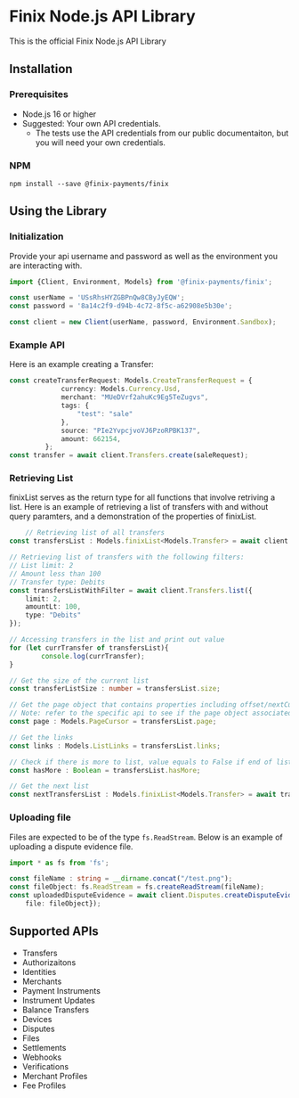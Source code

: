 # Finix Node.js API Library
This is the official Finix Node.js API Library 

## Installation
### Prerequisites
- Node.js 16 or higher
- Suggested: Your own API credentials.
    - The tests use the API credentials from our public documentaiton, but you will need your own credentials.

### NPM
```
npm install --save @finix-payments/finix
```

## Using the Library
### Initialization
Provide your api username and password as well as the environment you are interacting with.
```typescript
import {Client, Environment, Models} from '@finix-payments/finix';

const userName = 'USsRhsHYZGBPnQw8CByJyEQW';
const password = '8a14c2f9-d94b-4c72-8f5c-a62908e5b30e';

const client = new Client(userName, password, Environment.Sandbox);
```

### Example API
Here is an example creating a Transfer:
```typescript
const createTransferRequest: Models.CreateTransferRequest = {
             currency: Models.Currency.Usd,
             merchant: "MUeDVrf2ahuKc9Eg5TeZugvs",
             tags: {
                 "test": "sale"
             },
             source: "PIe2YvpcjvoVJ6PzoRPBK137",
             amount: 662154,
         };
const transfer = await client.Transfers.create(saleRequest);
```

### Retrieving List 
finixList serves as the return type for all functions that involve retriving a list. Here is an example of retrieving a list of transfers with and without query paramters, and a demonstration of the properties of finixList.
```typescript 
    // Retrieving list of all transfers 
const transfersList : Models.finixList<Models.Transfer> = await client.Transfers.list();

// Retrieving list of transfers with the following filters: 
// List limit: 2
// Amount less than 100
// Transfer type: Debits 
const transfersListWithFilter = await client.Transfers.list({
    limit: 2,
    amountLt: 100,
    type: "Debits"  
});

// Accessing transfers in the list and print out value
for (let currTransfer of transfersList){
        console.log(currTransfer);
}

// Get the size of the current list 
const transferListSize : number = transfersList.size;

// Get the page object that contains properties including offset/nextCursor, limit.
// Note: refer to the specific api to see if the page object associated is of type pageCursor or pageOffset
const page : Models.PageCursor = transfersList.page;

// Get the links 
const links : Models.ListLinks = transfersList.links;

// Check if there is more to list, value equals to False if end of list has been reached 
const hasMore : Boolean = transfersList.hasMore;

// Get the next list 
const nextTransfersList : Models.finixList<Models.Transfer> = await transfersList.listNext();

```

### Uploading file 
Files are expected to be of the type `fs.ReadStream`. Below is an example of uploading a dispute evidence file.
``` typescript
import * as fs from 'fs';

const fileName : string = __dirname.concat("/test.png");
const fileObject: fs.ReadStream = fs.createReadStream(fileName);
const uploadedDisputeEvidence = await client.Disputes.createDisputeEvidence(disputeId, {
    file: fileObject});
```
## Supported APIs
- Transfers
- Authorizaitons
- Identities
- Merchants
- Payment Instruments
- Instrument Updates
- Balance Transfers
- Devices
- Disputes
- Files
- Settlements
- Webhooks
- Verifications
- Merchant Profiles
- Fee Profiles
